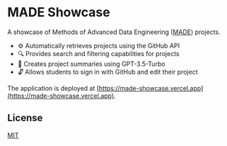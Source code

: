 # MADE Showcase

A showcase of Methods of Advanced Data Engineering ([MADE](https://oss.cs.fau.de/teaching/specific/made/)) projects.

- :gear: Automatically retrieves projects using the GitHub API
- :mag: Provides search and filtering capabilities for projects
- :robot: Creates project summaries using GPT-3.5-Turbo
- :unlock: Allows students to sign in with GitHub and edit their project

The application is deployed at [https://made-showcase.vercel.app](https://made-showcase.vercel.app).

## License

[MIT](./LICENSE)
